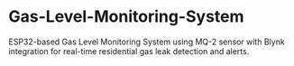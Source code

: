 # Gas-Level-Monitoring-System
ESP32-based Gas Level Monitoring System using MQ-2 sensor with Blynk integration for real-time residential gas leak detection and alerts.
